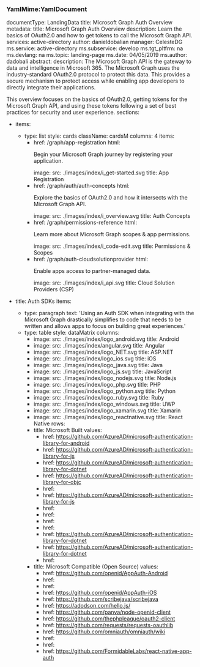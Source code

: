 ### YamlMime:YamlDocument
documentType: LandingData
title: Microsoft Graph Auth Overview
metadata:
  title: Microsoft Graph Auth Overview
  description: Learn the basics of OAuth2.0 and how to get tokens to call the Microsoft Graph API. 
  services: active-directory
  author: danieldobalian
  manager: CelesteDG
  ms.service: active-directory
  ms.subservice: develop
  ms.tgt_pltfrm: na
  ms.devlang: na
  ms.topic: landing-page
  ms.date: 04/05/2019
  ms.author: dadobali
abstract:
  description: The Microsoft Graph API is the gateway to data and intelligence in Microsoft 365.  The Microsoft Graph uses the industry-standard OAuth2.0 protocol to protect this data. This provides a secure mechanism to protect access while enabling app developers to directly integrate their applications.  

  This overview focuses on the basics of OAuth2.0, getting tokens for the Microsoft Graph API, and using these tokens following a set of best practices for security and user experience. 
sections:

  - items:
    - type: list
      style: cards
      className: cardsM
      columns: 4
      items:
      - href: /graph/app-registration
        html: <p>Begin your Microsoft Graph journey by registering your application.</p>
        image:
          src: ./images/index/i_get-started.svg
        title: App Registration
      - href: /graph/auth/auth-concepts
        html: <p>Explore the basics of OAuth2.0 and how it intersects with the Microsoft Graph API.</p>
        image:
          src: ./images/index/i_overview.svg
        title: Auth Concepts
      - href: /graph/permissions-reference
        html: <p>Learn more about Microsoft Graph scopes & app permissions.</p>
        image:
          src: ./images/index/i_code-edit.svg
        title: Permissions & Scopes
      - href: /graph/auth-cloudsolutionprovider
        html: <p>Enable apps access to partner-managed data.</p>
        image:
          src: ./images/index/i_api.svg
        title: Cloud Solution Providers (CSP)
  
  - title: Auth SDKs
    items:
    - type: paragraph
      text: 'Using an Auth SDK when integrating with the Microsoft Graph drastically simplifies to code that needs to be written and allows apps to focus on building great experiences.'
    - type: table
      style: dataMatrix
      columns:
        - image:
            src: ./images/index/logo_android.svg
          title: Android
        - image:
            src: ./images/index/angular.svg
          title: Angular
        - image:
            src: ./images/index/logo_NET.svg
          title: ASP.NET
        - image:
            src: ./images/index/logo_ios.svg
          title: iOS
        - image:
            src: ./images/index/logo_java.svg
          title: Java
        - image:
            src: ./images/index/logo_js.svg
          title: JavaScript
        - image:
            src: ./images/index/logo_nodejs.svg
          title: Node.js
        - image:
            src: ./images/index/logo_php.svg
          title: PHP
        - image:
            src: ./images/index/logo_python.svg
          title: Python
        - image:
            src: ./images/index/logo_ruby.svg
          title: Ruby
        - image:
            src: ./images/index/logo_windows.svg
          title: UWP
        - image:
            src: ./images/index/logo_xamarin.svg
          title: Xamarin
        - image:
            src: ./images/index/logo_reactnative.svg
          title: React Native 
      rows:
        - title: Microsoft Built
          values:
          - href: https://github.com/AzureAD/microsoft-authentication-library-for-android
          - href: https://github.com/AzureAD/microsoft-authentication-library-for-js
          - href: https://github.com/AzureAD/microsoft-authentication-library-for-dotnet
          - href: https://github.com/AzureAD/microsoft-authentication-library-for-objc
          - href: 
          - href: https://github.com/AzureAD/microsoft-authentication-library-for-js
          - href: 
          - href: 
          - href: 
          - href: 
          - href: https://github.com/AzureAD/microsoft-authentication-library-for-dotnet
          - href: https://github.com/AzureAD/microsoft-authentication-library-for-dotnet
          - href: 
        - title: Microsoft Compatible (Open Source)
          values:
          - href: https://github.com/openid/AppAuth-Android
          - href: 
          - href:
          - href: https://github.com/openid/AppAuth-iOS
          - href: https://github.com/scribejava/scribejava
          - href: https://adodson.com/hello.js/
          - href: https://github.com/panva/node-openid-client
          - href: https://github.com/thephpleague/oauth2-client
          - href: https://github.com/requests/requests-oauthlib
          - href: https://github.com/omniauth/omniauth/wiki
          - href: 
          - href: 
          - href: https://github.com/FormidableLabs/react-native-app-auth
 